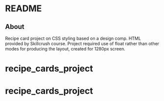 # README

## About

Recipe card project on CSS styling based on a design comp. HTML provided by Skillcrush course.
Project required use of float rather than other modes for producing the layout, created for 1280px screen.
# recipe_cards_project
# recipe_cards_project
